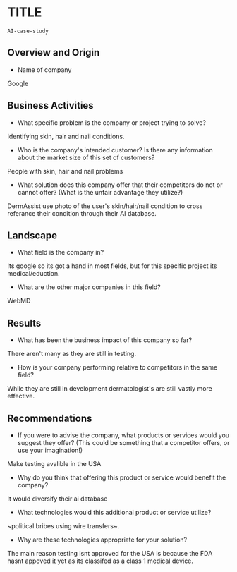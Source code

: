 # TITLE
    AI-case-study
## Overview and Origin

* Name of company

Google

## Business Activities

* What specific problem is the company or project trying to solve?

Identifying skin, hair and nail conditions.

* Who is the company's intended customer? Is there any information about the market size of this set of customers?

People with skin, hair and nail problems

* What solution does this company offer that their competitors do not or cannot offer? (What is the unfair advantage they utilize?)

DermAssist use photo of the user's skin/hair/nail condition to cross referance their condition through their AI database.


## Landscape

* What field is the company in?

Its google so its got a hand in most fields, but for this specific project its medical/eduction.

* What are the other major companies in this field?

WebMD
## Results

* What has been the business impact of this company so far?
    
There aren't many as they are still in testing.

* How is your company performing relative to competitors in the same field?

While they are still in development dermatologist's are still vastly more effective.

## Recommendations

* If you were to advise the company, what products or services would you suggest they offer? (This could be something that a competitor offers, or use your imagination!)

Make testing avalible in the USA

* Why do you think that offering this product or service would benefit the company?
    
It would diversify their ai database

* What technologies would this additional product or service utilize?

 ~political bribes using wire transfers~.

* Why are these technologies appropriate for your solution?

The main reason testing isnt approved for the USA is because the FDA hasnt appoved it yet as its classifed as a class 1 medical device.